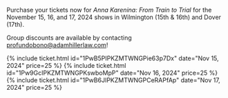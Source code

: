 Purchase your tickets now for _Anna Karenina: From Train to Trial_ for the November 15, 16, and 17, 2024 shows in Wilmington (15th & 16th) and Dover (17th).

Group discounts are available by contacting [profundobono@adamhillerlaw.com](mailto:profundobono@adamhillerlaw.com)!

<div class="row">
{% include ticket.html id="1PwB5PIPKZMTWNGPie63p7Dx" date="Nov 15, 2024" price=25 %}
{% include ticket.html id="1Pw9GcIPKZMTWNGPKswboMpP" date="Nov 16, 2024" price=25 %}
{% include ticket.html id="1PwB6JIPKZMTWNGPCeRAPfAp" date="Nov 17, 2024" price=25 %}
</div>
